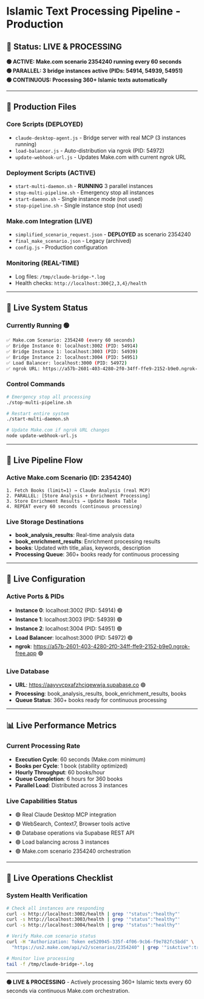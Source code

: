 # Islamic Text Processing Pipeline - Production

## 🎯 **Status: LIVE & PROCESSING**

**🟢 ACTIVE: Make.com scenario 2354240 running every 60 seconds**  
**🟢 PARALLEL: 3 bridge instances active (PIDs: 54914, 54939, 54951)**  
**🟢 CONTINUOUS: Processing 360+ Islamic texts automatically**

---

## 📁 **Production Files**

### **Core Scripts (DEPLOYED)**
- `claude-desktop-agent.js` - Bridge server with real MCP (3 instances running)
- `load-balancer.js` - Auto-distribution via ngrok (PID: 54972)
- `update-webhook-url.js` - Updates Make.com with current ngrok URL

### **Deployment Scripts (ACTIVE)**
- `start-multi-daemon.sh` - **RUNNING** 3 parallel instances
- `stop-multi-pipeline.sh` - Emergency stop all instances
- `start-daemon.sh` - Single instance mode (not used)
- `stop-pipeline.sh` - Single instance stop (not used)

### **Make.com Integration (LIVE)**
- `simplified_scenario_request.json` - **DEPLOYED** as scenario 2354240
- `final_make_scenario.json` - Legacy (archived)
- `config.js` - Production configuration

### **Monitoring (REAL-TIME)**
- Log files: `/tmp/claude-bridge-*.log`
- Health checks: `http://localhost:300{2,3,4}/health`

---

## 🚀 **Live System Status**

### **Currently Running** 🟢
```bash
✅ Make.com Scenario: 2354240 (every 60 seconds)
✅ Bridge Instance 0: localhost:3002 (PID: 54914)
✅ Bridge Instance 1: localhost:3003 (PID: 54939)
✅ Bridge Instance 2: localhost:3004 (PID: 54951)
✅ Load Balancer: localhost:3000 (PID: 54972)
✅ ngrok URL: https://a57b-2601-403-4280-2f0-34ff-ffe9-2152-b9e0.ngrok-free.app
```

### **Control Commands**
```bash
# Emergency stop all processing
./stop-multi-pipeline.sh

# Restart entire system
./start-multi-daemon.sh

# Update Make.com if ngrok URL changes
node update-webhook-url.js
```

---

## 🌊 **Live Pipeline Flow**

### **Active Make.com Scenario (ID: 2354240)**
```
1. Fetch Books (limit=1) → Claude Analysis (real MCP)
2. PARALLEL: [Store Analysis + Enrichment Processing]
3. Store Enrichment Results → Update Books Table
4. REPEAT every 60 seconds (continuous processing)
```

### **Live Storage Destinations**
- **book_analysis_results**: Real-time analysis data
- **book_enrichment_results**: Enrichment processing results
- **books**: Updated with title_alias, keywords, description
- **Processing Queue**: 360+ books ready for continuous processing

---

## 🔧 **Live Configuration**

### **Active Ports & PIDs**
- **Instance 0**: localhost:3002 (PID: 54914) 🟢
- **Instance 1**: localhost:3003 (PID: 54939) 🟢
- **Instance 2**: localhost:3004 (PID: 54951) 🟢
- **Load Balancer**: localhost:3000 (PID: 54972) 🟢
- **ngrok**: https://a57b-2601-403-4280-2f0-34ff-ffe9-2152-b9e0.ngrok-free.app 🟢

### **Live Database**
- **URL**: https://aayvvcpxafzhcjqewwja.supabase.co 🟢
- **Processing**: book_analysis_results, book_enrichment_results, books
- **Queue Status**: 360+ books ready for continuous processing

---

## 📊 **Live Performance Metrics**

### **Current Processing Rate**
- **Execution Cycle**: 60 seconds (Make.com minimum)
- **Books per Cycle**: 1 book (stability optimized)
- **Hourly Throughput**: 60 books/hour
- **Queue Completion**: 6 hours for 360 books
- **Parallel Load**: Distributed across 3 instances

### **Live Capabilities Status**
- 🟢 Real Claude Desktop MCP integration
- 🟢 WebSearch, Context7, Browser tools active
- 🟢 Database operations via Supabase REST API
- 🟢 Load balancing across 3 instances
- 🟢 Make.com scenario 2354240 orchestration

---

## 🎯 **Live Operations Checklist**

### **System Health Verification**
```bash
# Check all instances are responding
curl -s http://localhost:3002/health | grep '"status":"healthy"'
curl -s http://localhost:3003/health | grep '"status":"healthy"'
curl -s http://localhost:3004/health | grep '"status":"healthy"'

# Verify Make.com scenario status
curl -H "Authorization: Token ee520945-335f-4f06-9cb6-f9e782fc5bdd" \
  "https://us2.make.com/api/v2/scenarios/2354240" | grep '"isActive":true'

# Monitor live processing
tail -f /tmp/claude-bridge-*.log
```

---

**🟢 LIVE & PROCESSING** - Actively processing 360+ Islamic texts every 60 seconds via continuous Make.com orchestration.